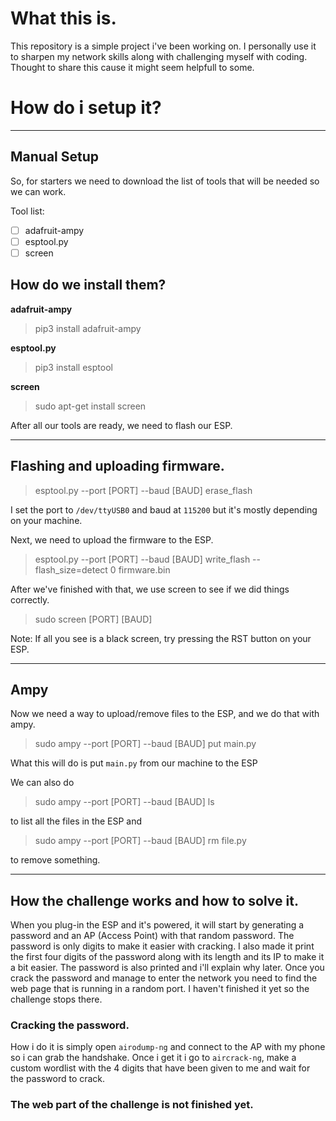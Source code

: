# What this is.

This repository is a simple project i've been working on. I personally use it to sharpen my network skills along with challenging myself with coding. Thought to share this cause it might seem helpfull to some.

# How do i setup it?
---

## Manual Setup

So, for starters we need to download the list of tools that will be needed so we can work.

Tool list:
- [ ] adafruit-ampy
- [ ] esptool.py
- [ ] screen

## How do we install them?

**adafruit-ampy**

>pip3 install adafruit-ampy

**esptool.py**
>pip3 install esptool

**screen**
>sudo apt-get install screen


After all our tools are ready, we need to flash our ESP.

---

## Flashing and uploading firmware.

>esptool.py --port [PORT] --baud [BAUD] erase_flash

I set the port to `/dev/ttyUSB0` and baud at `115200` but it's mostly depending on your machine.

Next, we need to upload the firmware to the ESP.

>esptool.py --port [PORT] --baud [BAUD] write_flash --flash_size=detect 0 firmware.bin

After we've finished with that, we use screen to see if we did things correctly.

>sudo screen [PORT] [BAUD]

Note: If all you see is a black screen, try pressing the RST button on your ESP.

---

## Ampy

Now we need a way to upload/remove files to the ESP, and we do that with ampy.

>sudo ampy --port [PORT] --baud [BAUD] put main.py


What this will do is put `main.py` from our machine to the ESP

We can also do

>sudo ampy --port [PORT] --baud [BAUD] ls

to list all the files in the ESP and

>sudo ampy --port [PORT] --baud [BAUD] rm file.py

to remove something.

---

## How the challenge works and how to solve it.
When you plug-in the ESP and it's powered, it will start by generating a password and an AP (Access Point) with that random password. The password is only digits to make it easier with cracking. I also made it print the first four digits of the password along with its length and its IP to make it a bit easier. The password is also printed and i'll explain why later. Once you crack the password and manage to enter the network you need to find the web page that is running in a random port. I haven't finished it yet so the challenge stops there.

### Cracking the password.

How i do it is simply open `airodump-ng` and connect to the AP with my phone so i can grab the handshake. Once i get it i go to `aircrack-ng`, make a custom wordlist with the 4 digits that have been given to me and wait for the password to crack.

### The web part of the challenge is not finished yet.

